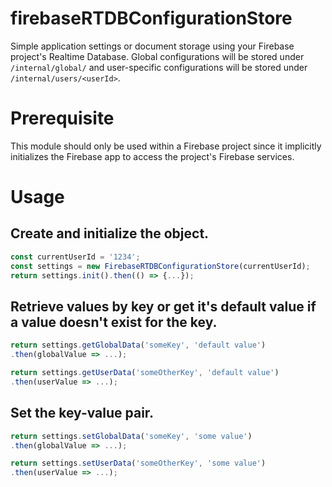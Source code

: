 # firebaseRTDBConfigurationStore

Simple application settings or document storage using your Firebase project's Realtime Database. Global configurations will be stored under `/internal/global/` and user-specific configurations will be stored under `/internal/users/<userId>`.

# Prerequisite

This module should only be used within a Firebase project since it implicitly initializes the Firebase app to access the project's Firebase services.

# Usage

## Create and initialize the object.

```ts
const currentUserId = '1234';
const settings = new FirebaseRTDBConfigurationStore(currentUserId);
return settings.init().then(() => {...});
```

## Retrieve values by key or get it's default value if a value doesn't exist for the key.

```ts
return settings.getGlobalData('someKey', 'default value')
.then(globalValue => ...);
```

```ts
return settings.getUserData('someOtherKey', 'default value')
.then(userValue => ...);
```

## Set the key-value pair.

```ts
return settings.setGlobalData('someKey', 'some value')
.then(globalValue => ...);
```

```ts
return settings.setUserData('someOtherKey', 'some value')
.then(userValue => ...);
```
